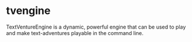 # tvengine
TextVentureEngine is a dynamic, powerful engine that can be used to play and make text-adventures playable in the command line.
